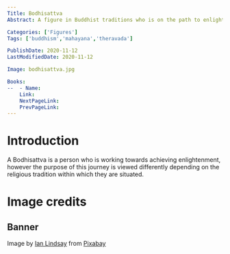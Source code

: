 ```yaml
---
Title: Bodhisattva
Abstract: A figure in Buddhist traditions who is on the path to enlightenment.

Categories: ['Figures']
Tags: ['buddhism','mahayana','theravada']

PublishDate: 2020-11-12
LastModifiedDate: 2020-11-12

Image: bodhisattva.jpg

Books:
--  - Name: 
    Link: 
    NextPageLink:
    PrevPageLink:
---
```

# Introduction
A Bodhisattva is a person who is working towards achieving enlightenment, however the purpose of this journey is viewed differently depending on the religious tradition within which they are situated.

# Image credits
## Banner
Image by <a href="https://pixabay.com/users/illuvis-3450147/?utm_source=link-attribution&amp;utm_medium=referral&amp;utm_campaign=image&amp;utm_content=3993854">Ian Lindsay</a> from <a href="https://pixabay.com/?utm_source=link-attribution&amp;utm_medium=referral&amp;utm_campaign=image&amp;utm_content=3993854">Pixabay</a>